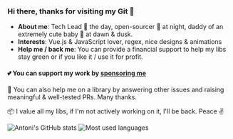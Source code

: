 ### Hi there, thanks for visiting my Git 💚

- **About me**: Tech Lead 🧢 the day, open-sourcer 🧙 at night, daddy of an extremely cute baby 🐣 at dawn & dusk.
- **Interests**: Vue.js & JavaScript lover, regex, nice designs & animations
- **Help me / back me**: You can provide a financial support to help my libs stay green or if you like it / use it for profit.

#### 💕 You can support my work by [sponsoring me](https://github.com/sponsors/antoniandre)

🔨 You can also help me on a library by answering other issues and raising meaningful & well-tested PRs. Many thanks.

📦 I value all my libs, if I'm not actively working on it, I'll be back. Peace ✌️


![Antoni's GitHub stats](https://github-readme-stats.vercel.app/api?username=antoniandre&hide=prs&text_color=586069&layout=compact&hide_border=true&show_icons=true)
![Most used languages](https://github-readme-stats.vercel.app/api/top-langs/?username=antoniandre&text_color=586069&layout=compact&hide_border=true&title_color=0366d6&count_private=true&include_all_commits=true&show_icons=true)
